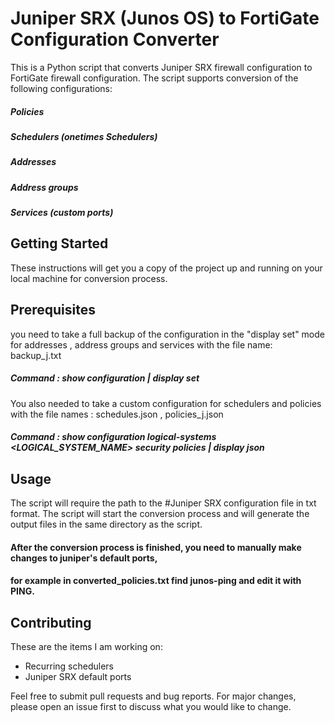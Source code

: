 # Juniper SRX (Junos OS) to FortiGate Configuration Converter

This is a Python script that converts Juniper SRX firewall configuration to FortiGate firewall configuration. The script supports conversion of the following configurations:
##### Policies 
##### Schedulers (onetimes Schedulers)
##### Addresses
##### Address groups
##### Services (custom ports)


## Getting Started

These instructions will get you a copy of the project up and running on your local machine for conversion process.

## Prerequisites

you need to take a full backup of the configuration in the "display set" mode for addresses , address groups and services with the file name: backup_j.txt
##### Command : show configuration | display set

You also needed to take a custom configuration for schedulers and policies with the file names : schedules.json , policies_j.json
##### Command : show configuration logical-systems <LOGICAL_SYSTEM_NAME> security policies | display json


## Usage

The script will require the path to the #Juniper SRX configuration file in txt format.
The script will start the conversion process and will generate the output files in the same directory as the script.

#### After the conversion process is finished, you need to manually make changes to juniper's default ports, 
#### for example in converted_policies.txt find junos-ping and edit it with PING.

## Contributing
These are the items I am working on:
- Recurring schedulers
- Juniper SRX default ports

Feel free to submit pull requests and bug reports. For major changes, please open an issue first to discuss what you would like to change.


